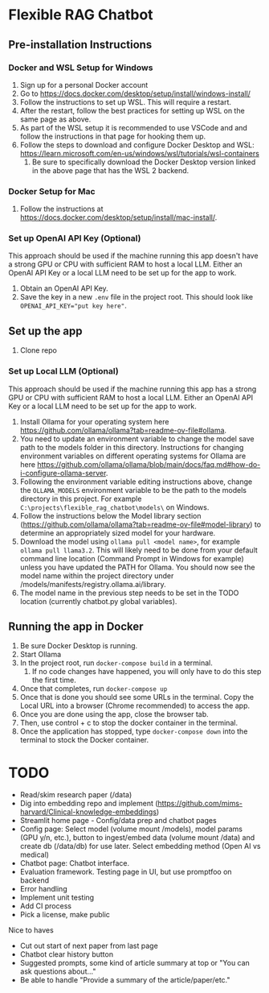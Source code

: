 # Flexible RAG Chatbot

## Pre-installation Instructions
### Docker and WSL Setup for Windows
1. Sign up for a personal Docker account
1. Go to https://docs.docker.com/desktop/setup/install/windows-install/
1. Follow the instructions to set up WSL. This will require a restart.
1. After the restart, follow the best practices for setting up WSL on the same page as above.
1. As part of the WSL setup it is recommended to use VSCode and and follow the instructions in that page for hooking them up.
1. Follow the steps to download and configure Docker Desktop and WSL: https://learn.microsoft.com/en-us/windows/wsl/tutorials/wsl-containers
    1. Be sure to specifically download the Docker Desktop version linked in the above page that has the WSL 2 backend.

### Docker Setup for Mac
1. Follow the instructions at https://docs.docker.com/desktop/setup/install/mac-install/.

### Set up OpenAI API Key (Optional)
This approach should be used if the machine running this app doesn't have a strong GPU or CPU with sufficient RAM to host a local LLM. Either an OpenAI API Key or a local LLM need to be set up for the app to work.
1. Obtain an OpenAI API Key.
1. Save the key in a new `.env` file in the project root. This should look like `OPENAI_API_KEY="put key here"`.

## Set up the app
1. Clone repo

### Set up Local LLM (Optional)
This approach should be used if the machine running this app has a strong GPU or CPU with sufficient RAM to host a local LLM. Either an OpenAI API Key or a local LLM need to be set up for the app to work.
1. Install Ollama for your operating system here https://github.com/ollama/ollama?tab=readme-ov-file#ollama.
1. You need to update an environment variable to change the model save path to the models folder in this directory. Instructions for changing environment variables on different operating systems for Ollama are here https://github.com/ollama/ollama/blob/main/docs/faq.md#how-do-i-configure-ollama-server.
1. Following the environment variable editing instructions above, change the `OLLAMA_MODELS` environment variable to be the path to the models directory in this project. For example `C:\projects\flexible_rag_chatbot\models\` on Windows.
1. Follow the instructions below the Model library section (https://github.com/ollama/ollama?tab=readme-ov-file#model-library) to determine an appropriately sized model for your hardware.
1. Download the model using `ollama pull <model name>`, for example `ollama pull llama3.2`. This will likely need to be done from your default command line location (Command Prompt in Windows for example) unless you have updated the PATH for Ollama. You should now see the model name within the project directory under /models/manifests/registry.ollama.ai/library.
1. The model name in the previous step needs to be set in the TODO location (currently chatbot.py global variables).

## Running the app in Docker
1. Be sure Docker Desktop is running.
1. Start Ollama
1. In the project root, run `docker-compose build` in a terminal.
    1. If no code changes have happened, you will only have to do this step the first time.
1. Once that completes, run `docker-compose up`
1. Once that is done you should see some URLs in the terminal. Copy the Local URL into a browser (Chrome recommended) to access the app.
1. Once you are done using the app, close the browser tab.
1. Then, use control + c to stop the docker container in the terminal.
1. Once the application has stopped, type `docker-compose down` into the terminal to stock the Docker container.

# TODO
* Read/skim research paper (/data)
* Dig into embedding repo and implement (https://github.com/mims-harvard/Clinical-knowledge-embeddings)
* Streamlit home page - Config/data prep and chatbot pages
* Config page: Select model (volume mount /models), model params (GPU y/n, etc.), button to ingest/embed data (volume mount /data) and create db (/data/db) for use later. Select embedding method (Open AI vs medical)
* Chatbot page: Chatbot interface.
* Evaluation framework. Testing page in UI, but use promptfoo on backend
* Error handling
* Implement unit testing
* Add CI process
* Pick a license, make public

Nice to haves
* Cut out start of next paper from last page
* Chatbot clear history button
* Suggested prompts, some kind of article summary at top or "You can ask questions about..."
* Be able to handle "Provide a summary of the article/paper/etc."

